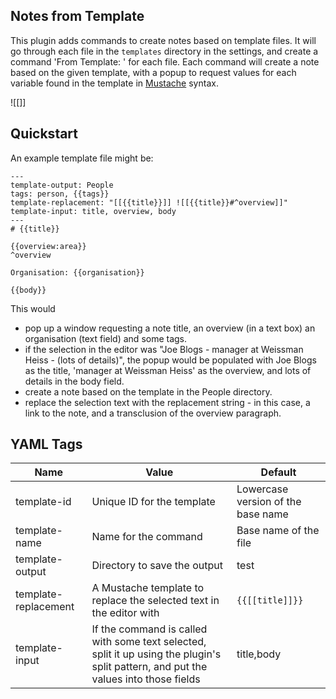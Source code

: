 ## Notes from Template

This plugin adds commands to create notes based on template files. It will go through each file in the `templates` directory in the settings, and create a command 'From Template: <X>' for each file. Each command will create a note based on the given template, with a popup to request values for each variable found in the template in [Mustache](https://github.com/janl/mustache.js) syntax. 

![[]]

## Quickstart

An example template file might be:
```
---
template-output: People
tags: person, {{tags}}
template-replacement: "[[{{title}}]] ![[{{title}}#^overview]]"
template-input: title, overview, body
---
# {{title}}

{{overview:area}}
^overview

Organisation: {{organisation}}

{{body}}
```

This would 
- pop up a window requesting a note title, an overview (in a text box) an organisation (text field) and some tags. 
- if the selection in the editor was "Joe Blogs - manager at Weissman Heiss - (lots of details)", the popup would be populated with Joe Blogs as the title, 'manager at Weissman Heiss' as the overview, and lots of details in the body field.
- create a note based on the template in the People directory.
- replace the selection text with the replacement string - in this case, a link to the note, and a transclusion of the overview paragraph.


## YAML Tags
| Name | Value | Default |
| ---- | ----- | ------- |
| template-id | Unique ID for the template | Lowercase version of the base name |
| template-name | Name for the command | Base name of the file |
| template-output | Directory to save the output | test |
| template-replacement | A Mustache template to replace the selected text in the editor with | `{{[[title]]}}` |
| template-input | If the command is called with some text selected, split it up using the plugin's split pattern, and put the values into those fields | title,body |

